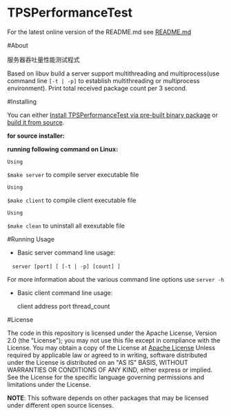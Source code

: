 # TPSPerformanceTest

For the latest online version of the README.md see [README.md](https://github.com/Scarlett/TPSPerformanceTest/blob/master/README.md)

#About

服务器吞吐量性能测试程式

Based on libuv build a server support multithreading and multiprocess(use command line `[-t | -p]` to establish multithreading or multiprocess environment). Print total received package count per 3 second.

#Installing 

You can either [Install TPSPerformanceTest via pre-built binary package](https://github.com/Scarlett/TPSPerformanceTest/bin) or [build it from source](https://github.com/ScarlettCanaan/TPSPerformance/src).

**for source installer:**
        
**running following command on Linux:**
        
    Using
            
`$make server` to compile server executable file 
        
    Using 
 
`$make client` to compile client executable file
        
    Using 
            
`$make clean`  to uninstall all exexutable file


#Running Usage

-   Basic server command line usage:

    `server [port] [ [-t | -p] [count] ]`

For more information about the various command line options use `server -h` 

-   Basic client command line usage:

    client address port thread_count

#License

The code in this repository is licensed under the Apache License, Version 2.0 (the "License");
you may not use this file except in compliance with the License.
You may obtain a copy of the License at
[Apache License](http://www.apache.org/licenses/LICENSE-2.0)
Unless required by applicable law or agreed to in writing, software
    distributed under the License is distributed on an "AS IS" BASIS,
    WITHOUT WARRANTIES OR CONDITIONS OF ANY KIND, either express or implied.
    See the License for the specific language governing permissions and
    limitations under the License.

**NOTE**: This software depends on other packages that may be licensed under different open source licenses.


